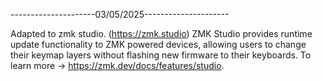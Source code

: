 ---------------------03/05/2025--------------------- 

Adapted to zmk studio. (https://zmk.studio)
ZMK Studio provides runtime update functionality to ZMK powered devices, allowing users to change their keymap layers without flashing new firmware to their keyboards.
To learn more → https://zmk.dev/docs/features/studio. 
